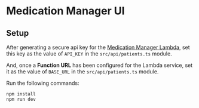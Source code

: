 # Medication Manager UI

## Setup

After generating a secure api key for the [Medication Manager Lambda](https://github.com/micahwierenga/medication-manager-lambda), set this key as the value of `API_KEY` in the `src/api/patients.ts` module.

And, once a **Function URL** has been configured for the Lambda service, set it as the value of `BASE_URL` in the `src/api/patients.ts` module.

Run the following commands:

```
npm install
npm run dev
```
